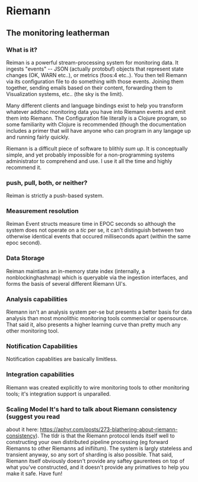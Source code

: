 # Riemann

## The monitoring leatherman

### What is it? 
Reiman is a powerful stream-processing system for monitoring data. It ingests
"events" -- JSON (actually protobuf) objects that represent state changes (OK,
WARN etc..), or metrics (foos:4 etc..). You then tell Riemann via its
configuration file to do something with those events. Joining them together,
sending emails based on their content, forwarding them to Visualization
systems, etc.. (the sky is the limit). 

Many different clients and language bindings exist to help you transform
whatever addhoc monitoring data you have into Riemann events and emit them into
Riemann. The Configuration file literally is a Clojure program, so some
familiarity with Clojure is recommended (though the documentation includes a
primer that will have anyone who can program in any langage up and running
fairly quickly. 

Riemann is a difficult piece of software to blithly *sum up*. It is
conceptually simple, and yet probably impossible for a non-programming systems
administrator to comprehend and use. I use it all the time and highly recommend
it.

### push, pull, both, or neither?
Reiman is strictly a push-based system.

### Measurement resolution
Reiman Event structs measure time in EPOC seconds so although the system does
not operate on a *tic* per se, it can't distinguish between two otherwise
identical events that occured milliseconds apart (within the same epoc second). 

### Data Storage 
Reiman maintians an in-memory state index (internally, a nonblockinghashmap)
which is queryable via the ingestion interfaces, and forms the basis of several
different Riemann UI's.

### Analysis capabilities
Riemann isn't an analysis system per-se but presents a better basis for data
analysis than most monolithic monitoring tools commercial or opensource. That
said it, also presents a higher learning curve than pretty much any other
monitoring tool. 

### Notification Capabilities
Notification capablities are basically limitless.

### Integration capabilities
Riemann was created explicitly to wire monitoring tools to other monitoring
tools; it's integration support is unparalled.

### Scaling Model It's hard to talk about Riemann consistency (suggest you read
about it here:
https://aphyr.com/posts/273-blathering-about-riemann-consistency). The tldr is
that the Riemann protocol lends itself well to constructing your own
distributed pipeline processing (eg forward Riemanns to other Riemanns ad
inifiitum). The system is largly stateless and transient anyway, so any sort of
sharding is also possible. That said, Riemann itself obviously doesn't provide
any saftey gaurentees on top of what you've constructed, and it doesn't provide
any primatives to help you make it safe. Have fun!
